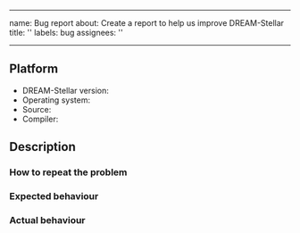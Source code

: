 <!--
SPDX-FileCopyrightText: 2006-2025 Knut Reinert & Freie Universität Berlin
SPDX-FileCopyrightText: 2016-2025 Knut Reinert & MPI für molekulare Genetik
SPDX-License-Identifier: CC0-1.0
-->

---
name: Bug report
about: Create a report to help us improve DREAM-Stellar
title: ''
labels: bug
assignees: ''

---

## Platform

  - DREAM-Stellar version: <!-- enter version or commit here -->
  - Operating system: <!-- enter output of `uname -a` here-->
  - Source: <!-- bioconda or compiled from source, etc. -->
  - Compiler: <!-- if compiled from source: enter output of `/path/to/compiler -v` here -->

## Description

### How to repeat the problem

<!-- step to repeat the problem, code snippets, compiler flags... -->

### Expected behaviour

<!-- what you thought would happen -->

### Actual behaviour

<!-- what happens -->
